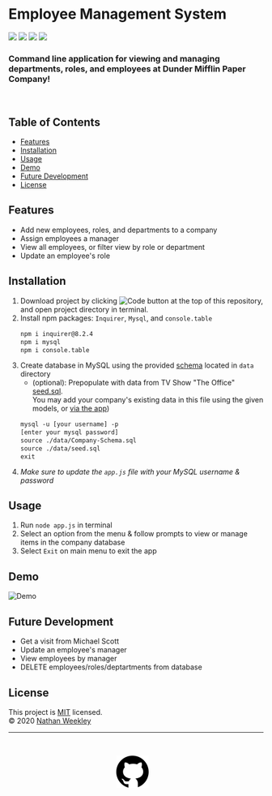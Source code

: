 # Employee Management System
<div>
<img src='https://img.shields.io/github/license/Nweekley84/Employee-Tracker'>  
<img src='https://img.shields.io/github/repo-size/Nweekley84/Employee-Tracker'>  
<img src='https://img.shields.io/github/languages/top/Nweekley84/Employee-Tracker'>
<img src='https://img.shields.io/github/last-commit/Nweekley84/Employee-Tracker'>
</div>

### Command line application for viewing and managing departments, roles, and employees at Dunder Mifflin Paper Company!
<br>

## Table of Contents  
* [Features](#Features)  
* [Installation](#Installation)  
* [Usage](#Usage)  
* [Demo](#Demo)  
* [Future Development](#Future-Development)  
* [License](#License)

## Features
- Add new employees, roles, and departments to a company
- Assign employees a manager
- View all employees, or filter view by role or department
- Update an employee's role

## Installation
1. Download project by clicking 
![Code button](https://img.shields.io/badge/-%E2%A4%93%20Code%20%E2%8F%B7-brightgreen)
at the top of this repository, and open project directory in terminal.
2. Install npm packages: `Inquirer`, `Mysql`, and `console.table`
    ```
    npm i inquirer@8.2.4
    npm i mysql
    npm i console.table
    ```
3. Create database in MySQL using the provided [schema](./data/Company-Schema.sql) located in `data` directory
    * (optional): Prepopulate with data from TV Show "The Office" [seed.sql](./data/seed.sql).  
      You may add your company's existing data in this file using the given models, or [via the app](#Usage))
    ```
    mysql -u [your username] -p
    [enter your mysql password]
    source ./data/Company-Schema.sql
    source ./data/seed.sql
    exit
    ```
4. *Make sure to update the `app.js` file with your MySQL username & password*

## Usage
1. Run `node app.js` in terminal  
2. Select an option from the menu & follow prompts to view or manage items in the company database
3. Select `Exit` on main menu to exit the app  

## Demo
![Demo](./assets/demo.gif)

## Future Development
- Get a visit from Michael Scott
- Update an employee's manager
- View employees by manager
- DELETE employees/roles/deptartments from database

## License
This project is [MIT](https://github.com/Nweekley84/Employee-Tracker/blob/main/LICENSE) licensed.  
© 2020 [Nathan Weekley](https://github.com/Nweekley84)  

---
<br>

<div align="center">

[![github](assets/github.svg)](https://github.com/Nweekley84) 

</div>